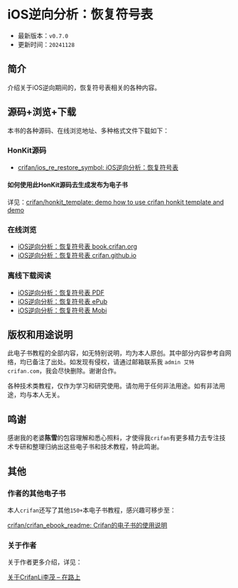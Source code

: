 # iOS逆向分析：恢复符号表

* 最新版本：`v0.7.0`
* 更新时间：`20241128`

## 简介

介绍关于iOS逆向期间的，恢复符号表相关的各种内容。

## 源码+浏览+下载

本书的各种源码、在线浏览地址、多种格式文件下载如下：

### HonKit源码

* [crifan/ios_re_restore_symbol: iOS逆向分析：恢复符号表](https://github.com/crifan/ios_re_restore_symbol)

#### 如何使用此HonKit源码去生成发布为电子书

详见：[crifan/honkit_template: demo how to use crifan honkit template and demo](https://github.com/crifan/honkit_template)

### 在线浏览

* [iOS逆向分析：恢复符号表 book.crifan.org](https://book.crifan.org/books/ios_re_restore_symbol/website/)
* [iOS逆向分析：恢复符号表 crifan.github.io](https://crifan.github.io/ios_re_restore_symbol/website/)

### 离线下载阅读

* [iOS逆向分析：恢复符号表 PDF](https://book.crifan.org/books/ios_re_restore_symbol/pdf/ios_re_restore_symbol.pdf)
* [iOS逆向分析：恢复符号表 ePub](https://book.crifan.org/books/ios_re_restore_symbol/epub/ios_re_restore_symbol.epub)
* [iOS逆向分析：恢复符号表 Mobi](https://book.crifan.org/books/ios_re_restore_symbol/mobi/ios_re_restore_symbol.mobi)

## 版权和用途说明

此电子书教程的全部内容，如无特别说明，均为本人原创。其中部分内容参考自网络，均已备注了出处。如发现有侵权，请通过邮箱联系我 `admin 艾特 crifan.com`，我会尽快删除。谢谢合作。

各种技术类教程，仅作为学习和研究使用。请勿用于任何非法用途。如有非法用途，均与本人无关。

## 鸣谢

感谢我的老婆**陈雪**的包容理解和悉心照料，才使得我`crifan`有更多精力去专注技术专研和整理归纳出这些电子书和技术教程，特此鸣谢。

## 其他

### 作者的其他电子书

本人`crifan`还写了其他`150+`本电子书教程，感兴趣可移步至：

[crifan/crifan_ebook_readme: Crifan的电子书的使用说明](https://github.com/crifan/crifan_ebook_readme)

### 关于作者

关于作者更多介绍，详见：

[关于CrifanLi李茂 – 在路上](https://www.crifan.org/about/)
